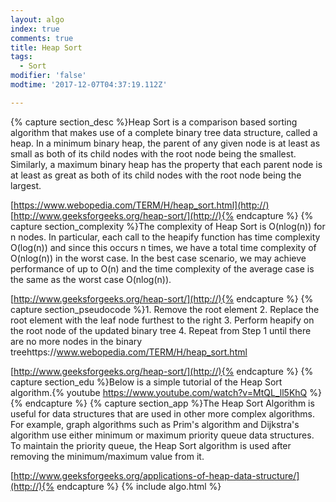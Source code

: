 ```yaml
---
layout: algo
index: true
comments: true
title: Heap Sort
tags:
  - Sort
modifier: 'false'
modtime: '2017-12-07T04:37:19.112Z'

---
```

{% capture section_desc %}Heap Sort is a comparison based sorting algorithm that makes use of a complete binary tree data structure, called a heap.  In a minimum binary heap, the parent of any given node is at least as small as both of its child nodes with the root node being the smallest.  Similarly, a maximum binary heap has the property that each parent node is at least as great as both of its child nodes with the root node being the largest.

[https://www.webopedia.com/TERM/H/heap_sort.html](http://)
[http://www.geeksforgeeks.org/heap-sort/](http://){% endcapture %}
{% capture section_complexity %}The complexity of Heap Sort is O(nlog(n)) for n nodes.  In particular, each call to the heapify function has time complexity O(log(n)) and since this occurs n times, we have a total time complexity of O(nlog(n)) in the worst case.  In the best case scenario, we may achieve performance of up to O(n) and the time complexity of the average case is the same as the worst case O(nlog(n)).

[http://www.geeksforgeeks.org/heap-sort/](http://){% endcapture %}
{% capture section_pseudocode %}1. Remove the root element
2. Replace the root element with the leaf node furthest to the right
3. Perform heapify on the root node of the updated binary tree
4. Repeat from Step 1 until there are no more nodes in the binary treehttps://www.webopedia.com/TERM/H/heap_sort.html

[http://www.geeksforgeeks.org/heap-sort/](http://){% endcapture %}
{% capture section_edu %}Below is a simple tutorial of the Heap Sort algorithm.{% youtube https://www.youtube.com/watch?v=MtQL_ll5KhQ %}{% endcapture %}
{% capture section_app %}The Heap Sort Algorithm is useful for data structures that are used in other more complex algorithms.  For example, graph algorithms such as Prim's algorithm and Dijkstra's algorithm use either minimum or maximum priority queue data structures.  To maintain the priority queue, the Heap Sort algorithm is used after removing the minimum/maximum value from it.

[http://www.geeksforgeeks.org/applications-of-heap-data-structure/](http://){% endcapture %}
{% include algo.html %}